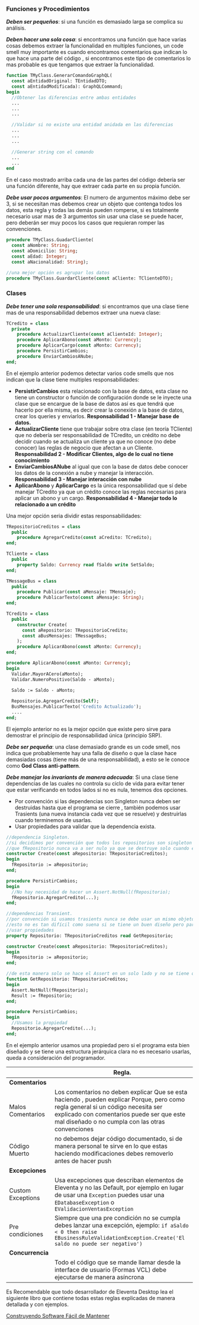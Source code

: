 
### Funciones y Procedimientos

_**Deben ser pequeños**_: si una función es demasiado larga se complica su análisis.

_**Deben hacer una sola cosa**_: si encontramos una función que hace varias cosas debemos extraer la funcionalidad en multiples funciones, un code smell muy importante es cuando encontramos comentarios que indican lo que hace una parte del código , si encontramos este tipo de comentarios lo mas probable es que tengamos que extraer la funcionalidad.

```pascal
function TMyClass.GenerarComandoGraphQL(
  const aEntidadOriginal: TEntidadDTO;
  const aEntidadModificada): GraphQLCommand;
begin
  //Obtener las diferencias entre ambas entidades
  ...
  ...
  ...

  //Validar si no existe una entidad anidada en las diferencias
  ...
  ...
  ...

  //Generar string con el comando
  ...
  ...
end
```

En el caso mostrado arriba cada una de las partes del código debería ser una función diferente, hay que extraer cada parte en su propia función.

_**Debe usar pocos argumentos**_: El numero de argumentos máximo debe ser 3, si se necesitan mas debemos crear un objeto que contenga todos los datos, esta regla y todas las demás pueden romperse, si es totalmente necesario usar mas de 3 argumentos sin usar una clase se puede hacer, pero deberán ser muy pocos los casos que requieran romper las convenciones.

```pascal
procedure TMyClass.GuadarCliente(
  const aNombre: String;
  const aDomicilio: String;
  const aEdad: Integer;
  const aNacionalidad: String);

//una mejor opción es agrupar los datos
procedure TMyClass.GuardarCliente(const aCliente: TClienteDTO);
```

### Clases

_**Debe tener una sola responsabilidad**_: si encontramos que una clase tiene mas de una responsabilidad debemos extraer una nueva clase:

```pascal
TCredito = class
  private
    procedure ActualizarCliente(const aClienteId: Integer);
    procedure AplicarAbono(const aMonto: Currency);
    procedure AplicarCargo(const aMonto: Currency);
    procedure PersistirCambios;
    procedure EnviarCambiosANube;
end;
```

En el ejemplo anterior podemos detectar varios code smells que nos indican que la clase tiene multiples responsabilidades:
* **PersistirCambios** esta relacionado con la base de datos, esta clase no tiene un constructor o función de configuración donde se le inyecte una clase que se encargue de la base de datos así es que tendrá que hacerlo por ella misma, es decir crear la conexión a la base de datos, crear los queries y enviarlos. **Responsabilidad 1 - Manejar base de datos.**
* **ActualizarCliente** tiene que trabajar sobre otra clase (en teoría TCliente) que no debería ser responsabilidad de TCredito, un crédito no debe decidir cuando se actualiza un cliente ya que no conoce (no debe conocer) las reglas de negocio que afectan a un Cliente. **Responsabilidad 2 - Modificar Clientes, algo de lo cual no tiene conocimiento**
* **EnviarCambiosANube** al igual que con la base de datos debe conocer los datos de la conexión a nube y manejar la interacción. **Responsabilidad 3 - Manejar interacción con nube**
* **AplicarAbono** y **AplicarCargo** es la única responsabilidad que sí debe manejar TCredito ya que un crédito conoce las reglas necesarias para aplicar un abono y un cargo. **Responsabilidad 4 - Manejar todo lo relacionado a un crédito**

Una mejor opción seria dividir estas responsabilidades:

```pascal
TRepositorioCreditos = class
  public
    procedure AgregarCredito(const aCredito: TCredito);
end;

TCliente = class
  public
    property Saldo: Currency read fSaldo write SetSaldo;
end;

TMessageBus = class
  public
    procedure Publicar(const aMensaje: TMensaje);
    procedure PublicarTexto(const aMensaje: String);
end;

TCredito = class
  public
    constructor Create(
      const aRepositorio: TRepositorioCredito;
      const aBusMensajes: TMessageBus;
    );
    procedure AplicarAbono(const aMonto: Currency);
end;

procedure AplicarAbono(const aMonto: Currency);
begin
  Validar.MayorACero(aMonto);
  Validar.NumeroPositivo(Saldo - aMonto);

  Saldo := Saldo - aMonto;
  
  Repositorio.AgregarCredito(Self);
  BusMensajes.PublicarTexto('Credito Actualizado');
  ....
end;
```

El ejemplo anterior no es la mejor opción que existe pero sirve para demostrar el principio de responsabilidad única (principio SRP).

_**Debe ser pequeña**_: una clase demasiado grande es un code smell, nos indica que probablemente hay una falla de diseño o que la clase hace demasiadas cosas (tiene más de una responsabilidad), a esto se le conoce como **God Class anti-pattern**.

_**Debe manejar los invariants de manera adecuada**_: Si una clase tiene dependencias de las cuales no controla su ciclo de vida para evitar tener que estar verificando en todos lados si no es nula, tenemos dos opciones.

* Por convención si las dependencias son Singleton nunca deben ser destruidas hasta que el programa se cierre , también podemos usar Trasients (una nueva instancia cada vez que se resuelve) y destruirlas cuando terminemos de usarlas.
* Usar propiedades para validar que la dependencia exista.

```pascal
//dependencia Singleton.
//si decidimos por convención que todos los repositorios son singleton entonces podemos estar seguros
//que fRepositorio nunca va a ser nulo ya que se destruye solo cuando el programa se cierra.
constructor Create(const aRepositorio: TRepositorioCreditos);
begin
  fRepositorio := aRepositorio;
end;

procedure PersistirCambios;
begin
  //No hay necesidad de hacer un Assert.NotNull(fRepositorio);
  fRepositorio.AgregarCredito(...);
end;

//dependencias Transient.
//por convención si usamos trasients nunca se debe usar un mismo objeto en dos lugares al mismo tiempo
//esto no es tan difícil como suena si se tiene un buen diseño pero para asegurarnos podemos 
//usar propiedades
property Repositorio: TRepositorioCreditos read GetRepositorio;

constructor Create(const aRepositorio: TRepositorioCreditos);
begin
  fRepositorio := aRepositorio;
end;

//de esta manera solo se hace el Assert en un solo lado y no se tiene que repetir en cada función.
function GetRepositorio: TRepositorioCreditos;
begin
  Assert.NotNull(fRepositorio);
  Result := fRepositorio;
end;

procedure PersistirCambios;
begin
  //Usamos la propiedad
  Repositorio.AgregarCredito(...);
end;
```

En el ejemplo anterior usamos una propiedad pero si el programa esta bien diseñado y se tiene una estructura jerárquica clara no es necesario usarlas, queda a consideración del programador.



|                 | Regla.                        |   
| --------------- | -------------------------     |
| **Comentarios** |  |
| Malos Comentarios | Los comentarios no deben explicar Que se esta haciendo , pueden explicar Porque, pero como regla general si un código necesita ser explicado con comentarios puede ser que este mal diseñado o no cumpla con las otras convenciones |
| Código Muerto | no debemos dejar código documentado, si de manera personal te sirve en lo que estas haciendo modificaciones debes removerlo antes de hacer push |
| **Excepciones** |  |
| Custom Exceptions | Usa excepciones que describan elementos de Eleventa y no las Default, por ejemplo en lugar de usar una `Exception` puedes usar una `EDatabaseException` o `EValidacionVentasException` |
| Pre condiciones | Siempre que una pre condición no se cumpla debes lanzar una excepción, ejemplo: `if aSaldo < 0 then raise EBusinessRuleValidationException.Create('El saldo no puede ser negativo')` |
| **Concurrencia** |  |
|  | Todo el código que se mande llamar desde la interface de usuario (Formas VCL) debe ejecutarse de manera asíncrona  |

Es Recomendable que todo desarrollador de Eleventa Desktop lea el siguiente libro que contiene todas estas reglas explicadas de manera detallada y con ejemplos.

[Construyendo Software Fácil de Mantener](https://3.basecamp.com/3077179/buckets/1219561/uploads/2931978632)